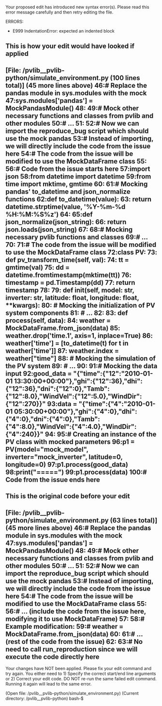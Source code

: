 
Your proposed edit has introduced new syntax error(s). Please read this error message carefully and then retry editing the file.

ERRORS:
- E999 IndentationError: expected an indented block

This is how your edit would have looked if applied
-------------------------------------------------
[File: /pvlib__pvlib-python/simulate_environment.py (100 lines total)]
(45 more lines above)
46:# Replace the pandas module in sys.modules with the mock
47:sys.modules['pandas'] = MockPandasModule()
48:
49:# Mock other necessary functions and classes from pvlib and other modules
50:# ...
51:
52:# Now we can import the reproduce_bug script which should use the mock pandas
53:# Instead of importing, we will directly include the code from the issue here
54:# The code from the issue will be modified to use the MockDataFrame class
55:
56:# Code from the issue starts here
57:import json
58:from datetime import datetime
59:from time import mktime, gmtime
60:
61:# Mocking pandas' to_datetime and json_normalize functions
62:def to_datetime(value):
63:    return datetime.strptime(value, '%Y-%m-%d %H:%M:%S%z')
64:
65:def json_normalize(json_string):
66:    return json.loads(json_string)
67:
68:# Mocking necessary pvlib functions and classes
69:# ...
70:
71:# The code from the issue will be modified to use the MockDataFrame class
72:class PV:
73:    def pv_transform_time(self, val):
74:        tt = gmtime(val)
75:        dd = datetime.fromtimestamp(mktime(tt))
76:        timestamp = pd.Timestamp(dd)
77:        return timestamp
78:
79:    def __init__(self, model: str, inverter: str, latitude: float, longitude: float, **kwargs):
80:        # Mocking the initialization of PV system components
81:        # ...
82:
83:    def process(self, data):
84:        weather = MockDataFrame.from_json(data)
85:        weather.drop('time.1', axis=1, inplace=True)
86:        weather['time'] = [to_datetime(t) for t in weather['time']]
87:        weather.index = weather["time"]
88:        # Mocking the simulation of the PV system
89:        # ...
90:
91:# Mocking the data input
92:good_data = "{\"time\":{\"12\":\"2010-01-01 13:30:00+00:00\"},\"ghi\":{\"12\":36},\"dhi\":{\"12\":36},\"dni\":{\"12\":0},\"Tamb\":{\"12\":8.0},\"WindVel\":{\"12\":5.0},\"WindDir\":{\"12\":270}}"
93:data = "{\"time\":{\"4\":\"2010-01-01 05:30:00+00:00\"},\"ghi\":{\"4\":0},\"dhi\":{\"4\":0},\"dni\":{\"4\":0},\"Tamb\":{\"4\":8.0},\"WindVel\":{\"4\":4.0},\"WindDir\":{\"4\":240}}"
94:
95:# Creating an instance of the PV class with mocked parameters
96:p1 = PV(model="mock_model", inverter="mock_inverter", latitude=0, longitude=0)
97:p1.process(good_data)
98:print("=====")
99:p1.process(data)
100:# Code from the issue ends here
-------------------------------------------------

This is the original code before your edit
-------------------------------------------------
[File: /pvlib__pvlib-python/simulate_environment.py (63 lines total)]
(45 more lines above)
46:# Replace the pandas module in sys.modules with the mock
47:sys.modules['pandas'] = MockPandasModule()
48:
49:# Mock other necessary functions and classes from pvlib and other modules
50:# ...
51:
52:# Now we can import the reproduce_bug script which should use the mock pandas
53:# Instead of importing, we will directly include the code from the issue here
54:# The code from the issue will be modified to use the MockDataFrame class
55:
56:# ... (include the code from the issue here, modifying it to use MockDataFrame)
57:
58:# Example modification:
59:# weather = MockDataFrame.from_json(data)
60:
61:# ... (rest of the code from the issue)
62:
63:# No need to call run_reproduction since we will execute the code directly here
-------------------------------------------------
Your changes have NOT been applied. Please fix your edit command and try again.
You either need to 1) Specify the correct start/end line arguments or 2) Correct your edit code.
DO NOT re-run the same failed edit command. Running it again will lead to the same error.

(Open file: /pvlib__pvlib-python/simulate_environment.py)
(Current directory: /pvlib__pvlib-python)
bash-$